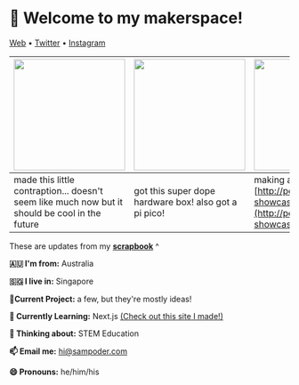 <h1 align="left">👋 Welcome to my makerspace!</h3>

<p align="left">
  <a href="https://sampoder.com">Web</a> •
  <a href="https://twitter.com/sam_poder">Twitter</a> •
  <a href="https://instagram.com/sam_poder">Instagram</a>
</p>

  <!--- START_SCRAPBOOK_WIDGET --->
  | <img src ="https://dl.airtable.com/.attachments/6d3a7b9a637b0b63fb80117f20db5505/47db0e6c/img_20210210_005217.jpg" height="200px">  |  <img src ="https://dl.airtable.com/.attachments/74cdae2395f99b88118ffc342d334ece/a4dddadd/image_from_ios.jpg" height="200px"> | <img src ="https://dl.airtable.com/.attachments/e4162c8c8a662632a7d0139ab1c7f44c/812538d5/screenshot_2021-02-08_myp_personal_project_exhibition_2021_____.png" height="200px"> |
|---|---|---|
| made this little contraption... doesn't seem like much now but it should be cool in the future | got this super dope hardware box! also got a pi pico!  | making a new website! [http://personal-project-showcase.vercel.app](http://personal-project-showcase   |
  <!--- END_SCRAPBOOK_WIDGET --->

These are updates from my [**scrapbook**](https://scrapbook.hackclub.com/sampoder) ^
  
**🇦🇺 I'm from:** Australia

**🇸🇬 I live in:** Singapore

**🔭Current Project:** a few, but they're mostly ideas!
  
**🌱 Currently Learning:** Next.js [(Check out this site I made!)](http://summer.hackclub.com)

**🤔 Thinking about:** STEM Education

**📫 Email me:** hi@sampoder.com

**😄 Pronouns:** he/him/his
